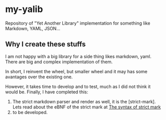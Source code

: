 # my-yalib

Repository of "Yet Another Library" implementation for something like Markdown, YAML, JSON...

## Why I create these stuffs

I am not happy with a big library for a side thing likes markdown, yaml. There are big and complex implementation of them.

In short, I reinvent the wheel, but smaller wheel and it may has some avantages over the existing one.

However, it takes time to develop and to test, much as I did not think it would be. Finally, I have completed this:

1. The strict markdown parser and render as well, it is the [strict-mark]. Lets read about the eBNF of the strict mark at [The syntax of strict mark](https://myquartz.guthub.io/my-yalib/strict-mark.html)
2. to be developed.